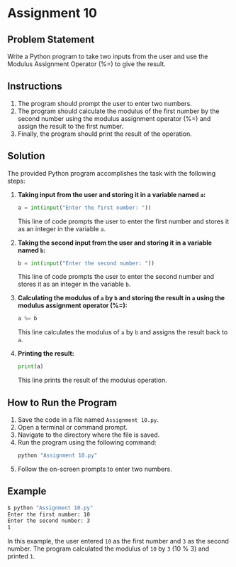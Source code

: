 # Assignment 10

## Problem Statement

Write a Python program to take two inputs from the user and use the Modulus Assignment Operator (%=) to give the result.

## Instructions

1. The program should prompt the user to enter two numbers.
2. The program should calculate the modulus of the first number by the second number using the modulus assignment operator (%=) and assign the result to the first number.
3. Finally, the program should print the result of the operation.

## Solution

The provided Python program accomplishes the task with the following steps:

1. **Taking input from the user and storing it in a variable named `a`:**
   ```python
   a = int(input("Enter the first number: "))
   ```
   This line of code prompts the user to enter the first number and stores it as an integer in the variable `a`.

2. **Taking the second input from the user and storing it in a variable named `b`:**
   ```python
   b = int(input("Enter the second number: "))
   ```
   This line of code prompts the user to enter the second number and stores it as an integer in the variable `b`.

3. **Calculating the modulus of `a` by `b` and storing the result in `a` using the modulus assignment operator (%=):**
   ```python
   a %= b
   ```
   This line calculates the modulus of `a` by `b` and assigns the result back to `a`.

4. **Printing the result:**
   ```python
   print(a)
   ```
   This line prints the result of the modulus operation.

## How to Run the Program

1. Save the code in a file named `Assignment 10.py`.
2. Open a terminal or command prompt.
3. Navigate to the directory where the file is saved.
4. Run the program using the following command:
   ```sh
   python "Assignment 10.py"
   ```
5. Follow the on-screen prompts to enter two numbers.

## Example

```sh
$ python "Assignment 10.py"
Enter the first number: 10
Enter the second number: 3
1
```

In this example, the user entered `10` as the first number and `3` as the second number. The program calculated the modulus of `10` by `3` (10 % 3) and printed `1`.
